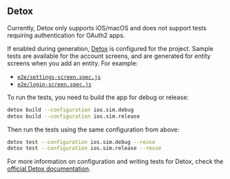 ## Detox

Currently, Detox only supports iOS/macOS and does not support tests requiring authentication for OAuth2 apps.

If enabled during generation, [Detox](https://github.com/wix/Detox) is configured for the project.  Sample tests are available for the account screens, and are generated for entity screens when you add an entity.  For example:

- [`e2e/settings-screen.spec.js`](https://github.com/ruddell/ignite-jhipster/blob/53d1d3e9cd5bd4fbba5ca8b20d7334a9b7ad24f4/boilerplate/e2e/settings-screen.spec.js)
- [`e2e/login-screen.spec.js`](https://github.com/ruddell/ignite-jhipster/blob/master/boilerplate/e2e/login-screen.spec.js)

To run the tests, you need to build the app for debug or release:

```sh
detox build --configuration ios.sim.debug
detox build --configuration ios.sim.release
```

Then run the tests using the same configuration from above:

```sh
detox test --configuration ios.sim.debug --reuse
detox test --configuration ios.sim.release --reuse
```

For more information on configuration and writing tests for Detox, check the [official Detox documentation](https://github.com/wix/Detox/blob/master/docs/README.md).
